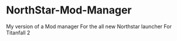 # NorthStar-Mod-Manager
My version of a Mod manager For the all new Northstar launcher For Titanfall 2



